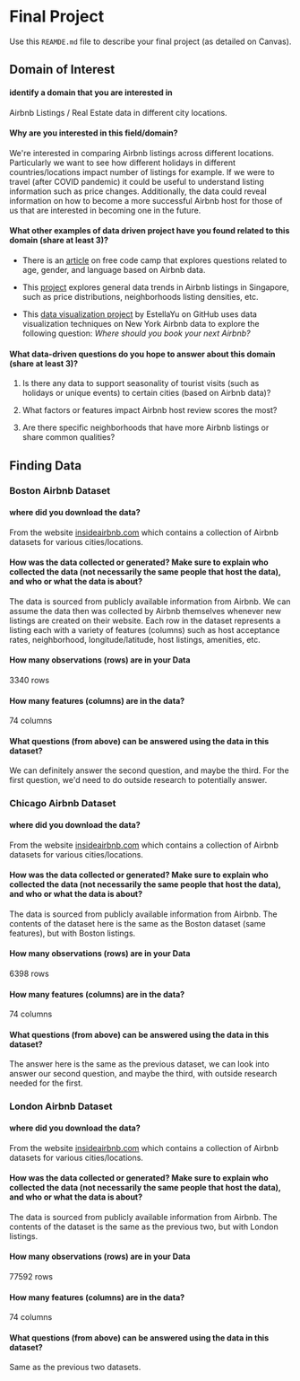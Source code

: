# Final Project
Use this `REAMDE.md` file to describe your final project (as detailed on Canvas).

## Domain of Interest
#### identify a domain that you are interested in

Airbnb Listings / Real Estate data in different city locations.

#### Why are you interested in this field/domain?

We're interested in comparing Airbnb listings across different locations. Particularly we want to see how different holidays in different countries/locations impact number of listings for example.
If we were to travel (after COVID pandemic) it could be useful to understand listing information such as price changes. Additionally, the data could reveal information on how to become a more successful Airbnb host for those of us that are interested in becoming one in the future.

#### What other examples of data driven project have you found related to this domain (share at least 3)?

- There is an [article](https://www.freecodecamp.org/news/a-data-driven-story-of-airbnb-25e6c5be8973/) on free code camp that explores questions related to age, gender, and language based on Airbnb data.

- This [project](https://towardsdatascience.com/data-exploration-on-airbnb-singapore-01-40698c54cac3) explores general data trends in Airbnb listings in Singapore, such as price distributions, neighborhoods listing densities, etc.

- This [data visualization project](https://github.com/EstellaYu/Data_Visualization_Airbnb_Hotel) by EstellaYu on GitHub uses data visualization techniques on New York Airbnb data to explore the following question: _Where should you book your next Airbnb?_


#### What data-driven questions do you hope to answer about this domain (share at least 3)?

1) Is there any data to support seasonality of tourist visits (such as holidays or unique events) to certain cities (based on Airbnb data)?

2) What factors or features impact Airbnb host review scores the most?

3) Are there specific neighborhoods that have more Airbnb listings or share common qualities?

## Finding Data

### Boston Airbnb Dataset

#### where did you download the data?
From the website [insideairbnb.com](http://insideairbnb.com/get-the-data.html) which contains a collection of Airbnb datasets for various cities/locations.
#### How was the data collected or generated? Make sure to explain who collected the data (not necessarily the same people that host the data), and who or what the data is about?
The data is sourced from publicly available information from Airbnb. We can assume the data then was collected by Airbnb themselves whenever new listings are created on their website.
Each row in the dataset represents a listing each with a variety of features (columns) such as host acceptance rates, neighborhood, longitude/latitude, host listings, amenities, etc.
#### How many observations (rows) are in your Data
3340 rows
#### How many features (columns) are in the data?
74 columns
#### What questions (from above) can be answered using the data in this dataset?
We can definitely answer the second question, and maybe the third. For the first question, we'd need to do outside research to potentially answer.

### Chicago Airbnb Dataset
#### where did you download the data?
From the website [insideairbnb.com](http://insideairbnb.com/get-the-data.html) which contains a collection of Airbnb datasets for various cities/locations.
#### How was the data collected or generated? Make sure to explain who collected the data (not necessarily the same people that host the data), and who or what the data is about?
The data is sourced from publicly available information from Airbnb. The contents of the dataset here is the same as the Boston dataset (same features), but with Boston listings.
#### How many observations (rows) are in your Data
6398 rows
#### How many features (columns) are in the data?
74 columns
#### What questions (from above) can be answered using the data in this dataset?
The answer here is the same as the previous dataset, we can look into answer our second question, and maybe the third, with outside research needed for the first.

### London Airbnb Dataset
#### where did you download the data?
From the website [insideairbnb.com](http://insideairbnb.com/get-the-data.html) which contains a collection of Airbnb datasets for various cities/locations.
#### How was the data collected or generated? Make sure to explain who collected the data (not necessarily the same people that host the data), and who or what the data is about?
The data is sourced from publicly available information from Airbnb. The contents of the dataset is the same as the previous two, but with London listings.
#### How many observations (rows) are in your Data
77592 rows
#### How many features (columns) are in the data?
74 columns
#### What questions (from above) can be answered using the data in this dataset?
Same as the previous two datasets.
